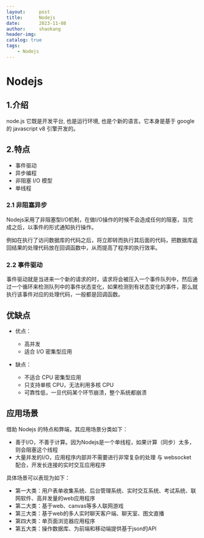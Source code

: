```yaml
---
layout:     post
title:      Nodejs
date:       2023-11-08
author:     shaokang
header-img:
catalog: true
tags:
    - Nodejs
---
```


# Nodejs

## 1.介绍
node.js 它既是开发平台, 也是运行环境, 也是个新的语言。它本身是基于 google 的 javascript v8 引擎开发的。

## 2.特点
- 事件驱动
- 异步编程
- 非阻塞 I/O 模型
- 单线程

### 2.1 非阻塞异步
Nodejs采用了非阻塞型I/O机制，在做I/O操作的时候不会造成任何的阻塞，当完成之后，以事件的形式通知执行操作。

例如在执行了访问数据库的代码之后，将立即转而执行其后面的代码，把数据库返回结果的处理代码放在回调函数中，从而提高了程序的执行效率。

### 2.2 事件驱动
事件驱动就是当进来一个新的请求的时，请求将会被压入一个事件队列中，然后通过一个循环来检测队列中的事件状态变化，如果检测到有状态变化的事件，那么就执行该事件对应的处理代码，一般都是回调函数。

## 优缺点
- 优点：
  - 高并发
  - 适合 I/O 密集型应用

- 缺点：
  - 不适合 CPU 密集型应用
  - 只支持单核 CPU，无法利用多核 CPU
  - 可靠性低，一旦代码某个环节崩溃，整个系统都崩溃

## 应用场景
借助 Nodejs 的特点和弊端，其应用场景分类如下：

* 善于I/O，不善于计算。因为Nodejs是一个单线程，如果计算（同步）太多，则会阻塞这个线程
* 大量并发的I/O，应用程序内部并不需要进行非常复杂的处理
与 websocket 配合，开发长连接的实时交互应用程序

具体场景可以表现为如下：

* 第一大类：用户表单收集系统、后台管理系统、实时交互系统、考试系统、联网软件、高并发量的web应用程序
* 第二大类：基于web、canvas等多人联网游戏
* 第三大类：基于web的多人实时聊天客户端、聊天室、图文直播
* 第四大类：单页面浏览器应用程序
* 第五大类：操作数据库、为前端和移动端提供基于json的API